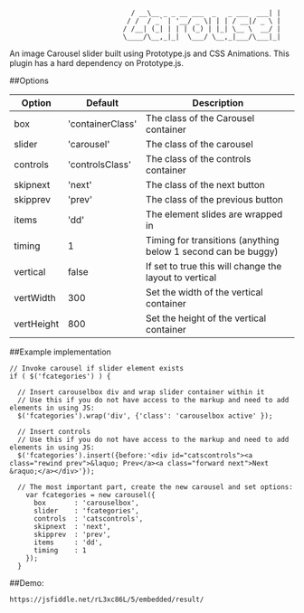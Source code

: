
```
 							  / __\__ _ _ __ ___  _   _ ___  ___| |
 							 / /  / _` | '__/ _ \| | | / __|/ _ \ |
							/ /__| (_| | | | (_) | |_| \__ \  __/ |
							\____/\__,_|_|  \___/ \__,_|___/\___|_|
```
An image Carousel slider built using Prototype.js and CSS Animations. This plugin has a hard dependency on Prototype.js.

##Options

| Option          | Default           | Description                                                          |
|-----------------|-------------------|----------------------------------------------------------------------|
| box             | 'containerClass'  | The class of the Carousel container                                  |
| slider          | 'carousel'        | The class of the carousel                                            |
| controls        | 'controlsClass'   | The class of the controls container                                  |
| skipnext        | 'next'            | The class of the next button                                         |
| skipprev        | 'prev'            | The class of the previous button                                     |
| items           | 'dd'              | The element slides are wrapped in                                    |
| timing          | 1                 | Timing for transitions (anything below 1 second can be buggy)        |
| vertical        | false             | If set to true this will change the layout to vertical               |
| vertWidth       | 300               | Set the width of the vertical container                              |
| vertHeight      | 800               | Set the height of the vertical container                             |

##Example implementation

```
// Invoke carousel if slider element exists
if ( $('fcategories') ) {    
		
  // Insert carouselbox div and wrap slider container within it 
  // Use this if you do not have access to the markup and need to add elements in using JS:
  $('fcategories').wrap('div', {'class': 'carouselbox active' });
  
  // Insert controls 
  // Use this if you do not have access to the markup and need to add elements in using JS:
  $('fcategories').insert({before:'<div id="catscontrols"><a class="rewind prev">&laquo; Prev</a><a class="forward next">Next &raquo;</a></div>'});
  
  // The most important part, create the new carousel and set options:
 	var fcategories = new carousel({
      box       : 'carouselbox',
      slider    : 'fcategories',
      controls  : 'catscontrols',
      skipnext  : 'next',
      skipprev  : 'prev',
      items     : 'dd',
      timing    : 1 
    });
  }
```

##Demo:
```
https://jsfiddle.net/rL3xc86L/5/embedded/result/
```
